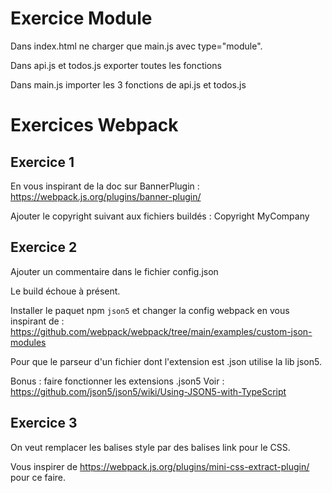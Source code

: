 # Exercice Module

Dans index.html ne charger que main.js avec type="module".

Dans api.js et todos.js exporter toutes les fonctions

Dans main.js importer les 3 fonctions de api.js et todos.js

# Exercices Webpack

## Exercice 1

En vous inspirant de la doc sur BannerPlugin : https://webpack.js.org/plugins/banner-plugin/

Ajouter le copyright suivant aux fichiers buildés : Copyright MyCompany

## Exercice 2

Ajouter un commentaire dans le fichier config.json

Le build échoue à présent.

Installer le paquet npm `json5` et changer la config webpack en vous inspirant de : https://github.com/webpack/webpack/tree/main/examples/custom-json-modules

Pour que le parseur d'un fichier dont l'extension est .json utilise la lib json5.

Bonus : faire fonctionner les extensions .json5
Voir : https://github.com/json5/json5/wiki/Using-JSON5-with-TypeScript

## Exercice 3

On veut remplacer les balises style par des balises link pour le CSS.

Vous inspirer de https://webpack.js.org/plugins/mini-css-extract-plugin/ pour ce faire.
